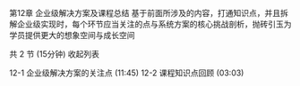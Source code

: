 第12章 企业级解决方案及课程总结
基于前面所涉及的内容，打通知识点，并且拆解企业级实现时，每个环节应当关注的点与系统方案的核心挑战剖析，抛砖引玉为学员提供更大的想象空间与成长空间

共 2 节 (15分钟) 收起列表

 12-1 企业级解决方案的关注点 (11:45)
 12-2 课程知识点回顾 (03:03)